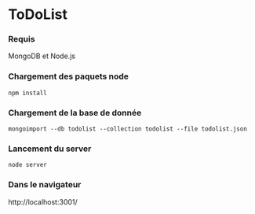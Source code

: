 # ToDoList

### Requis
MongoDB et Node.js

### Chargement des paquets node
```
npm install
```

### Chargement de la base de donnée
```
mongoimport --db todolist --collection todolist --file todolist.json
```

### Lancement du server
```
node server
```

### Dans le navigateur
http://localhost:3001/



